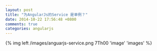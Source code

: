```yaml
---
layout: post
title: "为AngularJs的Service 是单例？"
date: 2014-10-22 17:56:48 +0800
comments: true
categories: angularjs
---
```


{% img left /images/anguarjs-service.png 7Th00 'image' 'images' %}
